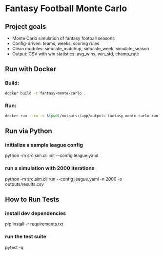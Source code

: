 # Fantasy Football Monte Carlo

## Project goals
- Monte Carlo simulation of fantasy football seasons
- Config-driven: teams, weeks, scoring rules
- Clean modules: simulate_matchup, simulate_week, simulate_season
- Output: CSV with win statistics: avg_wins, win_std, champ_rate

## Run with Docker
### Build:
```bash
docker build -t fantasy-monte-carlo .
```

### Run:
```bash
docker run --rm -v $(pwd)/outputs:/app/outputs fantasy-monte-carlo run --config league.yaml --output output/results.csv
```

## Run via Python
### initialize a sample league config
python -m src.sim.cli init --config league.yaml

### run a simulation with 2000 iterations
python -m src.sim.cli run --config league.yaml -n 2000 -o outputs/results.csv

## How to Run Tests
### install dev dependencies
pip install -r requirements.txt

### run the test suite
pytest -q

